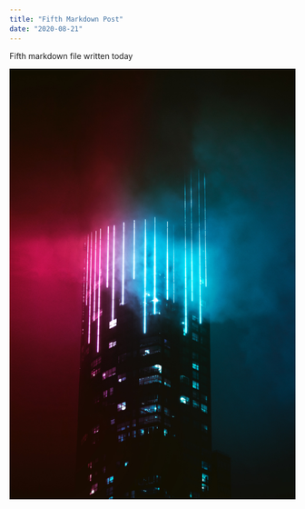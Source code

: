 ```yaml
---
title: "Fifth Markdown Post"
date: "2020-08-21"
---
```


Fifth markdown file written today

![cyberpunk](victor-rodriguez-unsplash.jpeg)